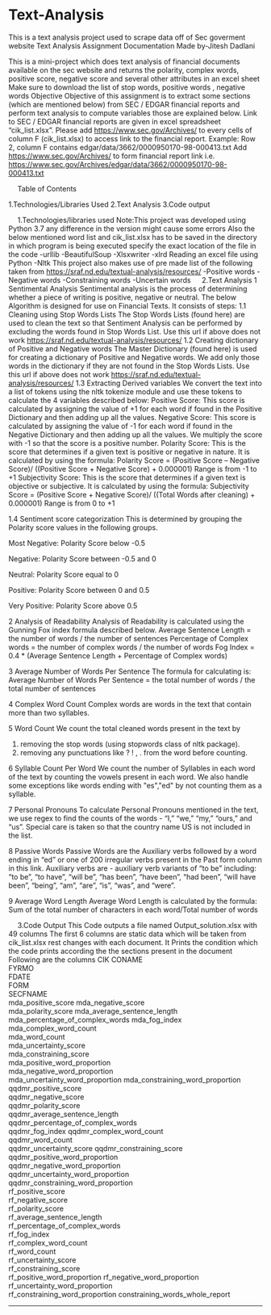 # Text-Analysis
This is a text analysis project used to scrape data off of Sec goverment website
	Text Analysis Assignment
				Documentation
			Made by-Jitesh Dadlani

This is a mini-project which does text analysis of financial documents available on the sec website and returns the polarity, complex words, positive score, negative score and several other attributes in an excel sheet
Make sure to download the list of stop words, positive words , negative words
Objective 
Objective of this assignment is to extract some sections (which are mentioned below) from SEC / EDGAR financial reports and perform text analysis to compute variables those are explained below. Link to SEC / EDGAR financial reports are given in excel spreadsheet “cik_list.xlsx”. Please add https://www.sec.gov/Archives/ to every cells of column F (cik_list.xlsx) to access link to the financial report. Example: Row 2, column F contains edgar/data/3662/0000950170-98-000413.txt Add https://www.sec.gov/Archives/ to form financial report link i.e. https://www.sec.gov/Archives/edgar/data/3662/0000950170-98-000413.txt

 
Table of Contents

1.Technologies/Libraries Used
2.Text Analysis
3.Code output 

 
1.Technologies/libraries used
Note:This project was developed using Python 3.7 any difference in the version might cause some errors
Also the below mentioned word list and cik_list.xlsx has to be saved in the directory in which program is being executed specify the exact location of the file in the code
-urllib
-BeautifulSoup 
-Xlsxwriter 
-xlrd 		 Reading an excel file using Python
-Nltk
This project also makes use of pre made list of the following 
taken from https://sraf.nd.edu/textual-analysis/resources/
-Positive words
-Negative words
-Constraining words
-Uncertain words
 
2.Text Analysis
1	Sentimental Analysis
Sentimental analysis is the process of determining whether a piece of writing is positive, negative or neutral. The below Algorithm is designed for use on Financial Texts. It consists of steps:
1.1	Cleaning using Stop Words Lists
The Stop Words Lists (found here) are used to clean the text so that Sentiment Analysis can be performed by excluding the words found in Stop Words List. Use this url if above does not work https://sraf.nd.edu/textual-analysis/resources/ 
1.2	Creating dictionary of Positive and Negative words
The Master Dictionary (found here) is used for creating a dictionary of Positive and Negative words. We add only those words in the dictionary if they are not found in the Stop Words Lists. Use this url if above does not work https://sraf.nd.edu/textual-analysis/resources/ 
1.3	Extracting Derived variables
We convert the text into a list of tokens using the nltk tokenize module and use these tokens to calculate the 4 variables described below:
Positive Score: This score is calculated by assigning the value of +1 for each word if found in the Positive Dictionary and then adding up all the values.
Negative Score: This score is calculated by assigning the value of -1 for each word if found in the Negative Dictionary and then adding up all the values. We multiply the score with -1 so that the score is a positive number.
Polarity Score: This is the score that determines if a given text is positive or negative in nature. It is calculated by using the formula: 
Polarity Score = (Positive Score – Negative Score)/ ((Positive Score + Negative Score) + 0.000001)
Range is from -1 to +1
Subjectivity Score: This is the score that determines if a given text is objective or subjective. It is calculated by using the formula: 
Subjectivity Score = (Positive Score + Negative Score)/ ((Total Words after cleaning) + 0.000001)
Range is from 0 to +1

1.4	Sentiment score categorization
This is determined by grouping the Polarity score values in the following groups.

Most Negative: Polarity Score below -0.5

Negative: Polarity Score between -0.5 and 0

Neutral: Polarity Score equal to 0

Positive: Polarity Score between 0 and 0.5

Very Positive: Polarity Score above 0.5

2	Analysis of Readability
Analysis of Readability is calculated using the Gunning Fox index formula described below.
Average Sentence Length = the number of words / the number of sentences
Percentage of Complex words = the number of complex words / the number of words 
Fog Index = 0.4 * (Average Sentence Length + Percentage of Complex words)

3	Average Number of Words Per Sentence
The formula for calculating is:
Average Number of Words Per Sentence = the total number of words / the total number of sentences

4	Complex Word Count
Complex words are words in the text that contain more than two syllables.

5	Word Count
We count the total cleaned words present in the text by 
1.	removing the stop words (using stopwords class of nltk package).
2.	removing any punctuations like ? ! , . from the word before counting.

6	Syllable Count Per Word
We count the number of Syllables in each word of the text by counting the vowels present in each word. We also handle some exceptions like words ending with "es","ed" by not counting them as a syllable.

7	Personal Pronouns
To calculate Personal Pronouns mentioned in the text, we use regex to find the counts of the words - “I,” “we,” “my,” “ours,” and “us”. Special care is taken so that the country name US is not included in the list.

8	Passive Words
Passive Words are the Auxiliary verbs followed by a word ending in “ed” or one of 200 irregular verbs present in the Past form column in this link.
Auxiliary verbs are - auxiliary verb variants of “to be” including: “to be”, “to have”, “will be”, “has been”, “have been”, “had been”, “will have been”, “being”, “am”, “are”, “is”, “was”, and “were”.

9	Average Word Length
Average Word Length is calculated by the formula:
Sum of the total number of characters in each word/Total number of words

 
3.Code Output
This Code outputs a file named Output_solution.xlsx with 49 columns 
The first 6 columns are static data which will be taken from cik_list.xlsx
rest changes with each document.
It Prints the condition which the code prints according the the sections present in the document
Following are the columns
CIK	
CONAME	
FYRMO	
FDATE	
FORM	
SECFNAME	
mda_positive_score
mda_negative_score	
mda_polarity_score
mda_average_sentence_length
mda_percentage_of_complex_words
mda_fog_index
mda_complex_word_count	
mda_word_count	
mda_uncertainty_score	
mda_constraining_score	
mda_positive_word_proportion	
mda_negative_word_proportion	
mda_uncertainty_word_proportion	
mda_constraining_word_proportion	
qqdmr_positive_score	
qqdmr_negative_score	
qqdmr_polarity_score	
qqdmr_average_sentence_length	
qqdmr_percentage_of_complex_words	
qqdmr_fog_index	
qqdmr_complex_word_count	
qqdmr_word_count	
qqdmr_uncertainty_score	
qqdmr_constraining_score	
qqdmr_positive_word_proportion	
qqdmr_negative_word_proportion	
qqdmr_uncertainty_word_proportion	
qqdmr_constraining_word_proportion	
rf_positive_score	
rf_negative_score	
rf_polarity_score	
rf_average_sentence_length	
rf_percentage_of_complex_words	
rf_fog_index	
rf_complex_word_count	
rf_word_count	
rf_uncertainty_score	
rf_constraining_score	
rf_positive_word_proportion	
rf_negative_word_proportion	
rf_uncertainty_word_proportion	
rf_constraining_word_proportion	
constraining_words_whole_report





















****************************************************************
